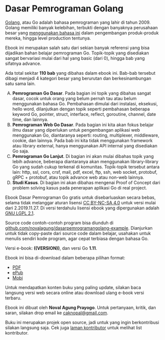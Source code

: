 # Dasar Pemrograman Golang

[Golang](https://golang.org/), atau Go adalah bahasa pemrograman yang lahir di tahun 2009. Golang memiliki banyak kelebihan, terbukti dengan banyaknya perusahaan besar yang [menggunakan bahasa ini](https://github.com/golang/go/wiki/GoUsers) dalam pengembangan produk-produk mereka, hingga level production tentunya.

Ebook ini merupakan salah satu dari sekian banyak referensi yang bisa dijadikan bahan belajar pemrograman Go. Topik-topik yang disediakan sangat bervariasi mulai dari hal yang basic (dari 0), hingga bab yang sifatnya advance.

Ada total sekitar <b>110 bab</b> yang dibahas dalam ebook ini. Bab-bab tersebut dibagi menjadi 4 kategori besar yang berurutan dan berkesinambungan satu sama lain.

<ol type="A">
	<li>
		<b>Pemrograman Go Dasar</b>. Pada bagian ini topik yang dibahas sangat dasar, cocok untuk orang yang belum pernah tau atau belum menggunakan bahasa Go. Pembahasan dimulai dari instalasi, eksekusi, hello word, dilanjutkan dengan topik seperti pembahasan beberapa keyword Go, pointer, struct, interface, reflect, goroutine, channel, date time, dan lainnya.
	</li>
	<li>
		<b>Pemrograman Web Go Dasar</b>. Pada bagian ini kita akan fokus belajar ilmu dasar yang diperlukan untuk pengembangan aplikasi web menggunakan Go, diantaranya seperti: routing, multiplexer, middleware, cookie, dan lainnya. Pada bab ini kita tidak menggunakan framework atau library external, hanya menggunakan API internal yang disediakan Go saja.
	</li>
	<li>
		<b>Pemrograman Go Lanjut</b>. Di bagian ini akan mulai dibahas topik yang lebih advance, beberapa diantaranya akan menggunakan library-library Go yang sudah cukup terkenal di komunitas. Topik-topik tersebut antara lain: http, ssl, cors, crsf, mail, pdf, excel, ftp, ssh, web socket, protobuf, gRPC + protobuf, atau topik advance web atau non-web lainnya.
	</li>
	<li>
		<b>Studi Kasus</b>. Di bagian ini akan dibahas mengenai Proof of Concept dari problem solving kasus pada penerapan aplikasi Go di real project.
	</li>
</ol>

Ebook Dasar Pemrograman Go gratis untuk disebarluaskan secara bebas, selama tidak melanggar aturan lisensi [CC BY-NC-SA 4.0](https://creativecommons.org/licenses/by-nc-sa/4.0) untuk versi mulai dari 2.2019.11.27. Di versi terdahulu lisensi ebook yang dipergunakan adalah [GNU LGPL 2.1](http://www.gnu.org/licenses/old-licenses/lgpl-2.1.en.html).

Source code contoh-contoh program bisa diunduh di [github.com/novalagung/dasarpemrogramangolang-example](https://github.com/novalagung/dasarpemrogramangolang-example). Dianjurkan untuk tidak copy-paste dari source code dalam belajar, usahakan untuk menulis sendiri kode program, agar cepat terbiasa dengan bahasa Go.

Versi e-book: **((VERSION))**, dan versi Go **1.11**.

Ebook ini bisa di-download dalam beberapa pilihan format:
- [PDF](https://github.com/novalagung/dasarpemrogramangolang/raw/ebooks/dasarpemrogramangolang.pdf)
- [ePub](https://github.com/novalagung/dasarpemrogramangolang/raw/ebooks/dasarpemrogramangolang.epub)
- [Mobi](https://github.com/novalagung/dasarpemrogramangolang/raw/ebooks/dasarpemrogramangolang.mobi)

Untuk mendapatkan konten buku yang paling update, silakan baca langsung versi web secara online atau download ulang e-book versi terbaru.

Ebook ini dibuat oleh **Noval Agung Prayogo**. Untuk pertanyaan, kritik, dan saran, silakan drop email ke [caknopal@gmail.com](mailto:caknopal@gmail.com).

Buku ini merupakan projek open source, jadi untuk yang ingin berkontribusi silakan langsung saja. Cek juga [laman kontributor](https://dasarpemrogramangolang.novalagung.com/CONTRIBUTORS.html) untuk melihat list kontributor.
